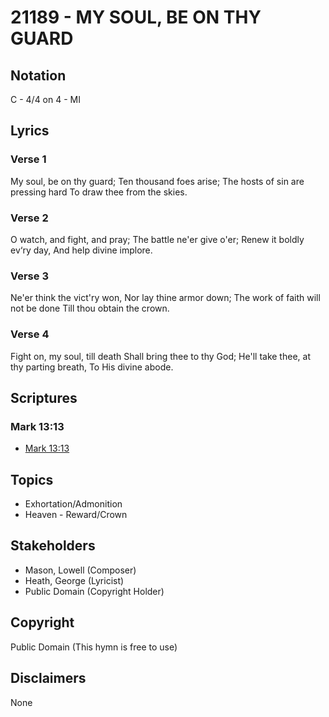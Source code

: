 # 21189 - MY SOUL, BE ON THY GUARD

## Notation

C - 4/4 on 4 - MI

## Lyrics

### Verse 1

My soul, be on thy guard; Ten thousand foes arise; The hosts of sin are pressing hard To draw thee from the skies.

### Verse 2

O watch, and fight, and pray; The battle ne'er give o'er; Renew it boldly ev‘ry day, And help divine implore.

### Verse 3

Ne'er think the vict'ry won, Nor lay thine armor down; The work of faith will not be done Till thou obtain the crown.

### Verse 4

Fight on, my soul, till death Shall bring thee to thy God; He'll take thee, at thy parting breath, To His divine abode.


## Scriptures

### Mark 13:13

- [Mark 13:13](https://www.biblegateway.com/passage/?search=Mark%2013%3A13)


## Topics

- Exhortation/Admonition
- Heaven - Reward/Crown

## Stakeholders

- Mason, Lowell (Composer)
- Heath, George (Lyricist)
- Public Domain (Copyright Holder)

## Copyright

Public Domain
(This hymn is free to use)

## Disclaimers

None

